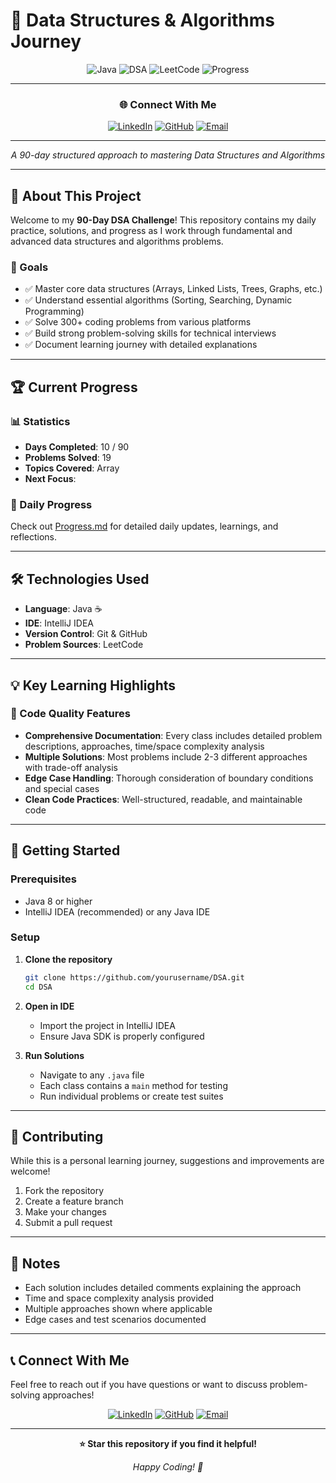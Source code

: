 # 🚀 Data Structures & Algorithms Journey

<div align="center">

![Java](https://img.shields.io/badge/Java-ED8B00?style=for-the-badge&logo=java&logoColor=white)
![DSA](https://img.shields.io/badge/DSA-Practice-brightgreen?style=for-the-badge)
![LeetCode](https://img.shields.io/badge/LeetCode-FFA116?style=for-the-badge&logo=leetcode&logoColor=black)
![Progress](https://img.shields.io/badge/Progress-10%2F90%20Days-blue?style=for-the-badge)

---

### 🌐 Connect With Me

[![LinkedIn](https://img.shields.io/badge/LinkedIn-0077B5?style=for-the-badge&logo=linkedin&logoColor=white)](https://www.linkedin.com/in/ansh-patoliya)
[![GitHub](https://img.shields.io/badge/GitHub-100000?style=for-the-badge&logo=github&logoColor=white)](https://github.com/Ansh-Patoliya)
[![Email](https://img.shields.io/badge/Email-D14836?style=for-the-badge&logo=gmail&logoColor=white)](mailto:anshpatoliya1408@gmail.com)

---

*A 90-day structured approach to mastering Data Structures and Algorithms*

</div>

---

## 📖 About This Project

Welcome to my **90-Day DSA Challenge**! This repository contains my daily practice, solutions, and progress as I work through fundamental and advanced data structures and algorithms problems.

### 🎯 Goals
- ✅ Master core data structures (Arrays, Linked Lists, Trees, Graphs, etc.)
- ✅ Understand essential algorithms (Sorting, Searching, Dynamic Programming)
- ✅ Solve 300+ coding problems from various platforms
- ✅ Build strong problem-solving skills for technical interviews
- ✅ Document learning journey with detailed explanations

---


## 🏆 Current Progress

### 📊 Statistics
- **Days Completed**: 10 / 90
- **Problems Solved**: 19 
- **Topics Covered**: Array 
- **Next Focus**: 

### 📅 Daily Progress
Check out [Progress.md](Progress.md) for detailed daily updates, learnings, and reflections.

---

## 🛠️ Technologies Used

- **Language**: Java ☕
- **IDE**: IntelliJ IDEA
- **Version Control**: Git & GitHub
- **Problem Sources**: LeetCode

---

## 💡 Key Learning Highlights

### 🎨 Code Quality Features
- **Comprehensive Documentation**: Every class includes detailed problem descriptions, approaches, time/space complexity analysis
- **Multiple Solutions**: Most problems include 2-3 different approaches with trade-off analysis
- **Edge Case Handling**: Thorough consideration of boundary conditions and special cases
- **Clean Code Practices**: Well-structured, readable, and maintainable code

[//]: # (### 🧠 Problem-Solving Patterns)

[//]: # (- Two Pointers Technique)

[//]: # (- Sliding Window Approach)

[//]: # (- Hash Map Optimization)

[//]: # (- In-place Array Manipulation)

[//]: # (- Bit Manipulation Tricks)

---

## 🚀 Getting Started

### Prerequisites
- Java 8 or higher
- IntelliJ IDEA (recommended) or any Java IDE

### Setup
1. **Clone the repository**
   ```bash
   git clone https://github.com/yourusername/DSA.git
   cd DSA
   ```

2. **Open in IDE**
   - Import the project in IntelliJ IDEA
   - Ensure Java SDK is properly configured

3. **Run Solutions**
   - Navigate to any `.java` file
   - Each class contains a `main` method for testing
   - Run individual problems or create test suites

---

## 🤝 Contributing

While this is a personal learning journey, suggestions and improvements are welcome!

1. Fork the repository
2. Create a feature branch
3. Make your changes
4. Submit a pull request

---

## 📝 Notes

- Each solution includes detailed comments explaining the approach
- Time and space complexity analysis provided
- Multiple approaches shown where applicable
- Edge cases and test scenarios documented

---

## 📞 Connect With Me

Feel free to reach out if you have questions or want to discuss problem-solving approaches!

<div align="center">

[![LinkedIn](https://img.shields.io/badge/LinkedIn-Ansh_Patoliya-0077B5?style=for-the-badge&logo=linkedin&logoColor=white)](https://www.linkedin.com/in/ansh-patoliya)
[![GitHub](https://img.shields.io/badge/GitHub-Ansh--Patoliya-100000?style=for-the-badge&logo=github&logoColor=white)](https://github.com/Ansh-Patoliya)
[![Email](https://img.shields.io/badge/Email-anshpatoliya1408@gmail.com-D14836?style=for-the-badge&logo=gmail&logoColor=white)](mailto:anshpatoliya1408@gmail.com)

</div>

---

<div align="center">

**⭐ Star this repository if you find it helpful!**

*Happy Coding! 🎉*

</div>
